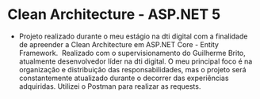 # Clean Architecture - ASP.NET 5
- Projeto realizado durante o meu estágio na dti digital com a finalidade de apreender a Clean Architecture em ASP.NET Core - Entity Framework.  Realizado com o supervisionamento do Guilherme Brito, atualmente desenvolvedor líder na dti digital. O meu principal foco é na organização e distribuição das responsabilidades, mas o projeto será constantemente atualizado durante o decorrer das experiências adquiridas. Utilizei o Postman para realizar as requests.
